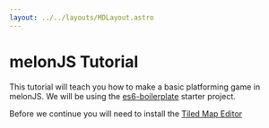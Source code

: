 ```yaml
---
layout: ../../layouts/MDLayout.astro
---
```

# melonJS Tutorial
This tutorial will teach you how to make a basic platforming game in melonJS. We will be using the [es6-boilerplate](https://github.com/melonjs/es6-boilerplate) starter project.

Before we continue you will need to install the [Tiled Map Editor](http://www.mapeditor.org/)